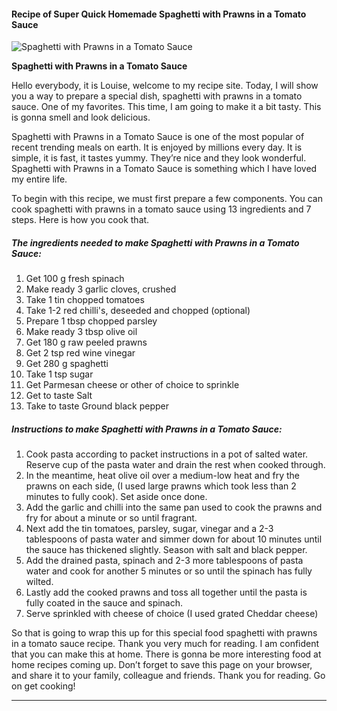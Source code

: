             

#### Recipe of Super Quick Homemade Spaghetti with Prawns in a Tomato Sauce

![Spaghetti with Prawns in a Tomato Sauce](https://img-global.cpcdn.com/recipes/6de275268b8460fd/751x532cq70/spaghetti-with-prawns-in-a-tomato-sauce-recipe-main-photo.jpg)

**Spaghetti with Prawns in a Tomato Sauce**

Hello everybody, it is Louise, welcome to my recipe site. Today, I will show you a way to prepare a special dish, spaghetti with prawns in a tomato sauce. One of my favorites. This time, I am going to make it a bit tasty. This is gonna smell and look delicious.

Spaghetti with Prawns in a Tomato Sauce is one of the most popular of recent trending meals on earth. It is enjoyed by millions every day. It is simple, it is fast, it tastes yummy. They’re nice and they look wonderful. Spaghetti with Prawns in a Tomato Sauce is something which I have loved my entire life.

To begin with this recipe, we must first prepare a few components. You can cook spaghetti with prawns in a tomato sauce using 13 ingredients and 7 steps. Here is how you cook that.

##### The ingredients needed to make Spaghetti with Prawns in a Tomato Sauce:

1.  Get 100 g fresh spinach
2.  Make ready 3 garlic cloves, crushed
3.  Take 1 tin chopped tomatoes
4.  Take 1-2 red chilli's, deseeded and chopped (optional)
5.  Prepare 1 tbsp chopped parsley
6.  Make ready 3 tbsp olive oil
7.  Get 180 g raw peeled prawns
8.  Get 2 tsp red wine vinegar
9.  Get 280 g spaghetti
10.  Take 1 tsp sugar
11.  Get Parmesan cheese or other of choice to sprinkle
12.  Get to taste Salt
13.  Take to taste Ground black pepper

##### Instructions to make Spaghetti with Prawns in a Tomato Sauce:

1.  Cook pasta according to packet instructions in a pot of salted water. Reserve cup of the pasta water and drain the rest when cooked through.
2.  In the meantime, heat olive oil over a medium-low heat and fry the prawns on each side, (I used large prawns which took less than 2 minutes to fully cook). Set aside once done.
3.  Add the garlic and chilli into the same pan used to cook the prawns and fry for about a minute or so until fragrant.
4.  Next add the tin tomatoes, parsley, sugar, vinegar and a 2-3 tablespoons of pasta water and simmer down for about 10 minutes until the sauce has thickened slightly. Season with salt and black pepper.
5.  Add the drained pasta, spinach and 2-3 more tablespoons of pasta water and cook for another 5 minutes or so until the spinach has fully wilted.
6.  Lastly add the cooked prawns and toss all together until the pasta is fully coated in the sauce and spinach.
7.  Serve sprinkled with cheese of choice (I used grated Cheddar cheese)

So that is going to wrap this up for this special food spaghetti with prawns in a tomato sauce recipe. Thank you very much for reading. I am confident that you can make this at home. There is gonna be more interesting food at home recipes coming up. Don’t forget to save this page on your browser, and share it to your family, colleague and friends. Thank you for reading. Go on get cooking!

* * *
